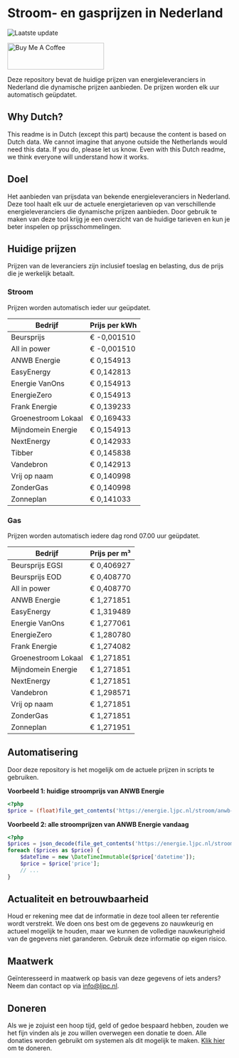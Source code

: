 # Stroom- en gasprijzen in Nederland

![Laatste update](https://img.shields.io/badge/laatste%20update-2025--03--22%2015%3A00%20CET-brightgreen)

<a href="https://www.buymeacoffee.com/Lars-" target="_blank"><img src="https://cdn.buymeacoffee.com/buttons/v2/default-orange.png" alt="Buy Me A Coffee" height="60" style="height: 60px !important;width: 217px !important;" ></a>

Deze repository bevat de huidige prijzen van energieleveranciers in Nederland die dynamische prijzen aanbieden. De prijzen worden elk uur automatisch geüpdatet.

## Why Dutch?

This readme is in Dutch (except this part) because the content is based on Dutch data. We cannot imagine that anyone outside the Netherlands would need this data. If you do, please let us know. Even with this Dutch readme, we think
everyone will understand how it works.

## Doel

Het aanbieden van prijsdata van bekende energieleveranciers in Nederland. Deze tool haalt elk uur de actuele energietarieven op van verschillende energieleveranciers die dynamische prijzen aanbieden. Door gebruik te maken van deze tool
krijg je een overzicht van de huidige tarieven en kun je beter inspelen op prijsschommelingen.

## Huidige prijzen

Prijzen van de leveranciers zijn inclusief toeslag en belasting, dus de prijs die je werkelijk betaalt.

### Stroom

Prijzen worden automatisch ieder uur geüpdatet.

 Bedrijf | Prijs per kWh 
---------|---------------
Beursprijs | € -0,001510
All in power | € -0,001510
ANWB Energie | € 0,154913
EasyEnergy | € 0,142813
Energie VanOns | € 0,154913
EnergieZero | € 0,154913
Frank Energie | € 0,139233
Groenestroom Lokaal | € 0,169433
Mijndomein Energie | € 0,154913
NextEnergy | € 0,142933
Tibber | € 0,145838
Vandebron | € 0,142913
Vrij op naam | € 0,140998
ZonderGas | € 0,140998
Zonneplan | € 0,141033


### Gas

Prijzen worden automatisch iedere dag rond 07.00 uur geüpdatet.

 Bedrijf | Prijs per m³ 
---------|--------------
Beursprijs EGSI | € 0,406927
Beursprijs EOD | € 0,408770
All in power | € 0,408770
ANWB Energie | € 1,271851
EasyEnergy | € 1,319489
Energie VanOns | € 1,277061
EnergieZero | € 1,280780
Frank Energie | € 1,274082
Groenestroom Lokaal | € 1,271851
Mijndomein Energie | € 1,271851
NextEnergy | € 1,271851
Vandebron | € 1,298571
Vrij op naam | € 1,271851
ZonderGas | € 1,271851
Zonneplan | € 1,271951


## Automatisering

Door deze repository is het mogelijk om de actuele prijzen in scripts te gebruiken.

**Voorbeeld 1: huidige stroomprijs van ANWB Energie**

```php
<?php
$price = (float)file_get_contents('https://energie.ljpc.nl/stroom/anwb-energie-nu.txt');

```

**Voorbeeld 2: alle stroomprijzen van ANWB Energie vandaag**

```php
<?php
$prices = json_decode(file_get_contents('https://energie.ljpc.nl/stroom/all-in-power-vandaag.json'),true);
foreach ($prices as $price) {
    $dateTime = new \DateTimeImmutable($price['datetime']);
    $price = $price['price'];
    // ...
}
```

## Actualiteit en betrouwbaarheid

Houd er rekening mee dat de informatie in deze tool alleen ter referentie wordt verstrekt. We doen ons best om de gegevens zo nauwkeurig en actueel mogelijk te houden, maar we kunnen de volledige nauwkeurigheid van de gegevens niet
garanderen. Gebruik deze informatie op eigen risico.

## Maatwerk

Geïnteresseerd in maatwerk op basis van deze gegevens of iets anders? Neem dan contact op
via [info@ljpc.nl](mailto:info@ljpc.nl?subject=Energie%20prijzen).

## Doneren

Als we je zojuist een hoop tijd, geld of gedoe bespaard hebben, zouden we het fijn vinden als je zou willen overwegen een
donatie te doen. Alle donaties worden gebruikt om systemen als dit mogelijk te
maken. [Klik hier](https://www.buymeacoffee.com/Lars-) om te doneren.
